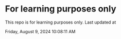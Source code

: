 # For learning purposes only
This repo is for learning purposes only.
Last updated at

Friday, August 9, 2024 10:08:11 AM

